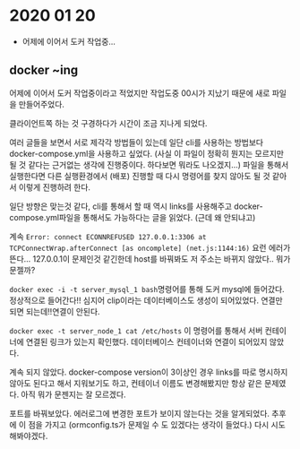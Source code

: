 # 2020 01 20
* 어제에 이어서 도커 작업중...

## docker ~ing
어제에 이어서 도커 작업중이라고 적었지만 작업도중 00시가 지났기 때문에 새로 파일을 만들어주었다. 

클라이언트쪽 하는 것 구경하다가 시간이 조금 지나게 되었다. 

여러 글들을 보면서 서로 제각각 방법들이 있는데 일단 cli를 사용하는 방법보다 docker-compose.yml을 사용하고 싶었다. (사실 이 파일이 정확히 뭔지는 모르지만 될 것 같다는 근거없는 생각에 진행중이다. 하다보면 뭐라도 나오겠지...) 파일을 통해서 실행한다면 다른 실행환경에서 (배포) 진행할 때 다시 명령어를 찾지 않아도 될 것 같아서 이렇게 진행하려 한다. 

일단 방향은 맞는것 같다, cli를 통해서 할 때 역시 links를 사용해주고 docker-compose.yml파일을 통해서도 가능하다는 글을 읽었다. (근데 왜 안되냐고)

계속 `Error: connect ECONNREFUSED 127.0.0.1:3306 at TCPConnectWrap.afterConnect [as oncomplete] (net.js:1144:16)` 요런 에러가 뜬다... 127.0.0.1이 문제인것 같긴한데 host를 바꿔봐도 저 주소는 바뀌지 않았다.. 뭐가 문젤까?

`docker exec -i -t server_mysql_1 bash`명령어를 통해 도커 mysql에 들어갔다. 정상적으로 들어간다!! 심지어 clip이라는 데이터베이스도 생성이 되어있었다. 연결만 되면 되는데!!연결이 안된다.

`docker exec -t server_node_1 cat /etc/hosts` 이 명령어를 통해서 서버 컨테이너에 연결된 링크가 있는지 확인했다. 데이터베이스 컨테이너와 연결이 되어있지 않았다. 

계속 되지 않았다. docker-compose version이 3이상인 경우 links를 따로 명시하지 않아도 된다고 해서 지워보기도 하고, 컨테이너 이름도 변경해봤지만 항상 같은 문제였다. 아직 뭐가 문젠지는 잘 모르겠다. 

포트를 바꿔보았다. 에러로그에 변경한 포트가 보이지 않는다는 것을 알게되었다. 추후에 이 점을 가지고 (ormconfig.ts가 문제일 수 도 있겠다는 생각이 들었다.) 다시 시도해봐야겠다.